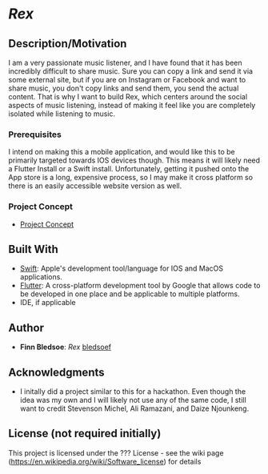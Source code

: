 # *Rex*
## Description/Motivation

I am a very passionate music listener, and I have found that it has been incredibly difficult to share music. Sure you can copy a link and send it via some external site, but if you are on Instagram or Facebook and want to share music, you don't copy links and send them, you send the actual content. That is why I want to build Rex, which centers around the social aspects of music listening, instead of making it feel like you are completely isolated while listening to music.

### Prerequisites

I intend on making this a mobile application, and would like this to be primarily targeted towards IOS devices though. This means it will likely need a Flutter Install or a Swift install. Unfortunately, getting it pushed onto the App store is a long, expensive process, so I may make it cross platform so there is an easily accessible website version as well.

### Project Concept
- [Project Concept](https://github.com/CSC493-Computing-Design-Practicum/csc493-cdp-bledsoef)

## Built With

- [Swift]([http://www.aframework1.io/](https://www.swift.org/)): Apple's development tool/language for IOS and MacOS applications.
- [Flutter](https://flutter.dev/): A cross-platform development tool by Google that allows code to be developed in one place and be applicable to multiple platforms.
- IDE, if applicable

## Author

- **Finn Bledsoe**: *Rex* [bledsoef]((https://github.com/bledsoef))

## Acknowledgments

- I initally did a project similar to this for a hackathon. Even though the idea was my own and I will likely not use any of the same code, I still want to credit Stevenson Michel, Ali Ramazani, and Daize Njounkeng.

## License (not required initially)

This project is licensed under the ??? License - see the wiki page (https://en.wikipedia.org/wiki/Software_license) for details

